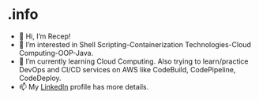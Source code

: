 # .info
- 👋 Hi, I’m Recep!
- 👀 I’m interested in Shell Scripting-Containerization Technologies-Cloud Computing-OOP-Java.
- 🌱 I’m currently learning Cloud Computing. Also trying to learn/practice DevOps and CI/CD services on AWS like CodeBuild, CodePipeline, CodeDeploy.
- 📫 My [LinkedIn](https://www.linkedin.com/in/rggokmen/) profile has more details.
